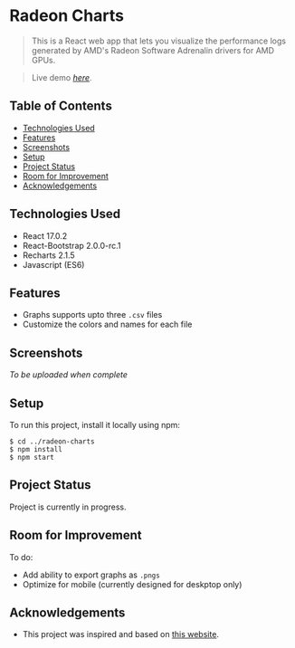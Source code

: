 # Radeon Charts
> This is a React web app that lets you visualize the performance logs generated by AMD's Radeon Software Adrenalin drivers for AMD GPUs.

> Live demo [_here_](https://radeon-charts.herokuapp.com/).

## Table of Contents
* [Technologies Used](#technologies-used)
* [Features](#features)
* [Screenshots](#screenshots)
* [Setup](#setup)
* [Project Status](#project-status)
* [Room for Improvement](#room-for-improvement)
* [Acknowledgements](#acknowledgements)

## Technologies Used
- React 17.0.2
- React-Bootstrap 2.0.0-rc.1
- Recharts 2.1.5
- Javascript (ES6)


## Features
- Graphs supports upto three `.csv` files
- Customize the colors and names for each file
<!-- Export the graphs to PNG -->


## Screenshots
_To be uploaded when complete_


## Setup
To run this project, install it locally using npm:

```
$ cd ../radeon-charts
$ npm install
$ npm start
```

## Project Status
Project is currently in progress.

## Room for Improvement
To do:
- Add ability to export graphs as `.pngs`
- Optimize for mobile (currently designed for deskptop only)


## Acknowledgements
- This project was inspired and based on [this website](https://adrenalincharts.com/).
